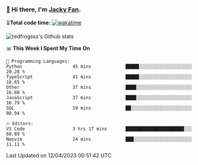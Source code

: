 ### 👋 Hi there, I'm [Jacky Fan](https://jacky.fan).

⏳**Total code time:** [![wakatime](https://wakatime.com/badge/user/2cbd8003-b8b8-4565-92d7-ad9c23ff1846.svg)](https://wakatime.com/@2cbd8003-b8b8-4565-92d7-ad9c23ff1846)

<img src="https://github-readme-stats.vercel.app/api?username=redfrogsss&show_icons=true" alt="redfrogsss's Github stats"></img>

<!--START_SECTION:waka-->
📊 **This Week I Spent My Time On** 

```text
💬 Programming Languages: 
Python                   45 mins             █████░░░░░░░░░░░░░░░░░░░░   20.28 % 
TypeScript               41 mins             █████░░░░░░░░░░░░░░░░░░░░   18.65 % 
Other                    37 mins             ████░░░░░░░░░░░░░░░░░░░░░   16.88 % 
JavaScript               37 mins             ████░░░░░░░░░░░░░░░░░░░░░   16.79 % 
SQL                      19 mins             ██░░░░░░░░░░░░░░░░░░░░░░░   08.94 % 

🔥 Editors: 
VS Code                  3 hrs 17 mins       ██████████████████████░░░   88.89 % 
Neovim                   24 mins             ███░░░░░░░░░░░░░░░░░░░░░░   11.11 % 
```


 Last Updated on 12/04/2023 00:51:42 UTC
<!--END_SECTION:waka-->
